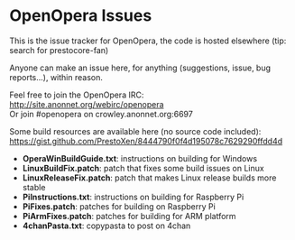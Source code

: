 # OpenOpera Issues
This is the issue tracker for OpenOpera, the code is hosted elsewhere (tip: search for prestocore-fan)

Anyone can make an issue here, for anything (suggestions, issue, bug reports...), within reason.

Feel free to join the OpenOpera IRC: http://site.anonnet.org/webirc/openopera  
Or join #openopera on crowley.anonnet.org:6697

Some build resources are available here (no source code included):  
https://gist.github.com/PrestoXen/8444790f0f4d195078c7629290ffdd4d
- **OperaWinBuildGuide.txt**: instructions on building for Windows
- **LinuxBuildFix.patch**: patch that fixes some build issues on Linux
- **LinuxReleaseFix.patch**: patch that makes Linux release builds more stable
- **PiInstructions.txt**: instructions on building for Raspberry Pi
- **PiFixes.patch**: patches for building on Raspberry Pi
- **PiArmFixes.patch**: patches for building for ARM platform
- **4chanPasta.txt**: copypasta to post on 4chan